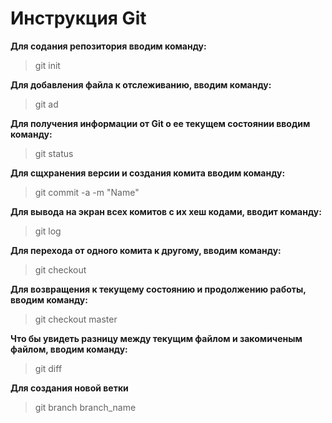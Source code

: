# Инструкция Git

**Для содания репозитория вводим команду:** 

> git init

**Для добавления файла к отслеживанию, вводим команду:**

> git ad
 
**Для получения информации от Git о ее текущем состоянии вводим команду:**

> git status

**Для сщхранения версии и создания комита вводим команду:**

> git commit -a -m "Name"

**Для вывода на экран всех комитов с их хеш кодами, вводит команду:**

> git log

**Для перехода от одного комита к другому, вводим команду:**

> git checkout

**Для возвращения к текущему состоянию и продолжению работы, вводим команду:**

> git checkout master

**Что бы увидеть разницу между текущим файлом и закомиченым файлом, вводим команду:**

> git diff

**Для создания новой ветки**

> git branch branch_name